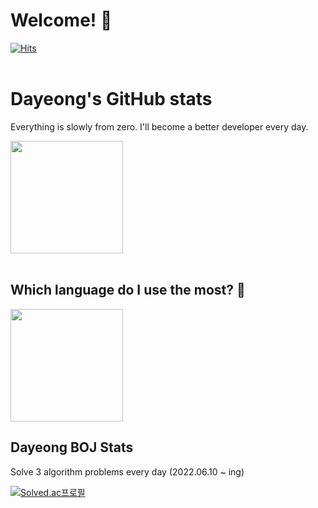 # Welcome! 👋
[![Hits](https://hits.seeyoufarm.com/api/count/incr/badge.svg?url=https%3A%2F%2Fgithub.com%2Fallzeroyou&count_bg=%237EC86D&title_bg=%23FFA400&icon=codeigniter.svg&icon_color=%23E7E7E7&title=hits&edge_flat=false)](https://hits.seeyoufarm.com)
<br/>
<br/>
# Dayeong's GitHub stats
Everything is slowly from zero.
I'll become a better developer every day.

<a href="https://github.com/allzeroyou"><img align="center" style="height:180px" src="https://github-readme-stats.vercel.app/api?username=allzeroyou&theme=flag-india&show_icons=true&hide=stars,prs&count_private=true"/> </a>
<br/>
<br/>
## Which language do I use the most? 🧐
<a href="https://github.com/allzeroyou"><img align="center" style="height:180px" src="https://github-readme-stats.vercel.app/api/top-langs/?username=allzeroyou&layout=compact&theme=flag-india&hide_border=true" /></a> 

## Dayeong BOJ Stats
Solve 3 algorithm problems every day
(2022.06.10 ~ ing)
<!-- <p align="center">
  <img src="http://mazassumnida.wtf/api/pastel/generate_badge?boj=s357110">
</p> -->
[![Solved.ac프로필](http://mazassumnida.wtf/api/pastel/generate_badge?boj=s357110)](https://solved.ac/s357110)
